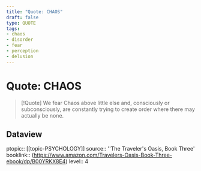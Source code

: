```yaml
---
title: "Quote: CHAOS"
draft: false
type: QUOTE
tags:
- chaos
- disorder
- fear
- perception
- delusion
---
```


# Quote: CHAOS
> [!Quote]
> We fear Chaos above little else and, consciously or subconsciously, are constantly trying to create order where there may actually be none.

## Dataview
ptopic:: [[topic-PSYCHOLOGY]]
source:: ''The Traveler's Oasis, Book Three'
booklink:: (https://www.amazon.com/Travelers-Oasis-Book-Three-ebook/dp/B00YRKX8E4)
level:: 4